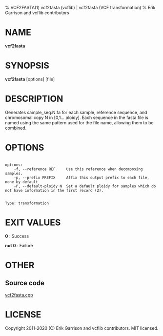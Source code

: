 % VCF2FASTA(1) vcf2fasta (vcflib) | vcf2fasta (VCF transformation)
% Erik Garrison and vcflib contributors

# NAME

**vcf2fasta**

# SYNOPSIS

**vcf2fasta** [options] [file]

# DESCRIPTION

Generates sample_seq:N.fa for each sample, reference sequence, and chromosomal copy N in [0,1... ploidy]. Each sequence in the fasta file is named using the same pattern used for the file name, allowing them to be combined.



# OPTIONS

```

options:
    -f, --reference REF     Use this reference when decomposing samples.
    -p, --prefix PREFIX     Affix this output prefix to each file, none by default
    -P, --default-ploidy N  Set a default ploidy for samples which do not have information in the first record (2).


Type: transformation

```





# EXIT VALUES

**0**
: Success

**not 0**
: Failure

# OTHER

## Source code

[vcf2fasta.cpp](https://github.com/vcflib/vcflib/blob/master/src/vcf2fasta.cpp)

# LICENSE

Copyright 2011-2020 (C) Erik Garrison and vcflib contributors. MIT licensed.

<!--
  Created with ./scripts/bin2md.rb scripts/bin2md-template.erb
-->
